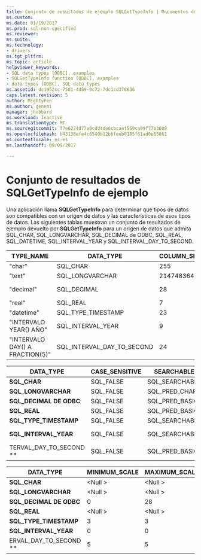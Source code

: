 ```yaml
---
title: Conjunto de resultados de ejemplo SQLGetTypeInfo | Documentos de Microsoft
ms.custom: 
ms.date: 01/19/2017
ms.prod: sql-non-specified
ms.reviewer: 
ms.suite: 
ms.technology:
- drivers
ms.tgt_pltfrm: 
ms.topic: article
helpviewer_keywords:
- SQL data types [ODBC], examples
- SQLGetTypeInfo function [ODBC], examples
- data types [ODBC], SQL data types
ms.assetid: dc1952cc-7581-4d69-9c72-7dc1cd370836
caps.latest.revision: 5
author: MightyPen
ms.author: genemi
manager: jhubbard
ms.workload: Inactive
ms.translationtype: MT
ms.sourcegitcommit: f7e6274d77a9cdd4de6cbcaef559ca99f77b3608
ms.openlocfilehash: b43138efe4c6540b12bbfeeb0185f61ad0e65861
ms.contentlocale: es-es
ms.lasthandoff: 09/09/2017

---
```

# <a name="example-sqlgettypeinfo-result-set"></a>Conjunto de resultados de SQLGetTypeInfo de ejemplo
Una aplicación llama **SQLGetTypeInfo** para determinar qué tipos de datos son compatibles con un origen de datos y las características de esos tipos de datos. Las siguientes tablas muestran un conjunto de resultados de ejemplo devuelto por **SQLGetTypeInfo** para un origen de datos que admita SQL_CHAR, SQL_LONGVARCHAR, SQL_DECIMAL de ODBC, SQL_REAL, SQL_DATETIME, SQL_INTERVAL_YEAR y SQL_INTERVAL_DAY_TO_SECOND.  
  
|TYPE_NAME|DATA_TYPE|COLUMN_SIZE|LITERAL_PREFIX|LITERAL_SUFFIX|CREATE_PARAMS|NULLABLE|  
|----------------|----------------|------------------|---------------------|---------------------|--------------------|--------------|  
|"char"|SQL_CHAR|255|"'"|"'"|"longitud"|SQL_TRUE|  
|"text"|SQL_LONGVARCHAR|2147483647|"'"|"'"|\<Null >|SQL_TRUE|  
|"decimal"|SQL_DECIMAL|28|\<Null >|\<Null >|"precisión,<br />escala"|SQL_TRUE|  
|"real"|SQL_REAL|7|\<Null >|\<Null >|\<Null >|SQL_TRUE|  
|"datetime"|SQL_TYPE_TIMESTAMP|23|"'"|"'"|\<Null >|SQL_TRUE|  
|"INTERVALO YEAR() AÑO"|SQL_INTERVAL_YEAR|9|"'"|"'"|"precisión"|SQL_TRUE|  
|"INTERVALO DAY() A FRACTION(5)"|SQL_INTERVAL_DAY_TO_SECOND|24|"'"|"'"|"precisión"|SQL_TRUE|  
  
|DATA_TYPE|CASE_SENSITIVE|SEARCHABLE|UNSIGNED_ATTRIBUTE|FIXED_PREC_SCALE|AUTO_UNIQUE_VALUE|LOCAL_TYPE_NAME|  
|----------------|---------------------|----------------|-------------------------|------------------------|-------------------------|-----------------------|  
|**SQL_CHAR**|SQL_FALSE|SQL_SEARCHABLE|\<Null >|SQL_FALSE|\<Null >|"char"|  
|**SQL_LONGVARCHAR**|SQL_FALSE|SQL_PRED_CHAR|\<Null >|SQL_FALSE|\<Null >|"text"|  
|**SQL_DECIMAL DE ODBC**|SQL_FALSE|SQL_PRED_BASIC|SQL_FALSE|SQL_FALSE|SQL_FALSE|"decimal"|  
|**SQL_REAL**|SQL_FALSE|SQL_PRED_BASIC|SQL_FALSE|SQL_FALSE|SQL_FALSE|"real"|  
|**SQL_TYPE_TIMESTAMP**|SQL_FALSE|SQL_SEARCHABLE|\<Null >|SQL_FALSE|\<Null >|"datetime"|  
|**SQL_INTERVAL_YEAR**|SQL_FALSE|SQL_SEARCHABLE|\<Null >|SQL_FALSE|\<Null >|"INTERVALO YEAR() AÑO"|  
TERVAL_DAY_TO_SECOND **|SQL_FALSE|SQL_PRED_BASIC|\<Null >|SQL_FALSE|\<Null >|"INTERVALO DAY() A FRACTION(5)"|  
  
|DATA_TYPE|MINIMUM_SCALE|MAXIMUM_SCALE|SQL_DATA_TYPE|SQL_DATETIME_SUB|NUM_PREC_RADIX|INTERVAL_PRECISION|  
|----------------|--------------------|--------------------|---------------------|------------------------|----------------------|-------------------------|  
|**SQL_CHAR**|\<Null >|\<Null >|SQL_CHAR|\<Null >|\<Null >|\<Null >|  
|**SQL_LONGVARCHAR**|\<Null >|\<Null >|SQL_LONGVARCHAR|\<Null >|\<Null >|\<Null >|  
|**SQL_DECIMAL DE ODBC**|0|28|SQL_DECIMAL|\<Null >|10|\<Null >|  
|**SQL_REAL**|\<Null >|\<Null >|SQL_REAL|\<Null >|10|\<Null >|  
|**SQL_TYPE_TIMESTAMP**|3|3|SQL_DATETIME|SQL_CODE_TIMESTAMP|\<Null >|12|  
|**SQL_INTERVAL_YEAR**|0|0|SQL_INTERVAL|SQL_CODE_INTERVALYEAR|\<Null >|9|  
ERVAL_DAY_TO_SECOND **|5|5|SQL_INTERVAL|SQL_CODE_INTERVALDAY_TO_SECOND|\<Null >|9|

